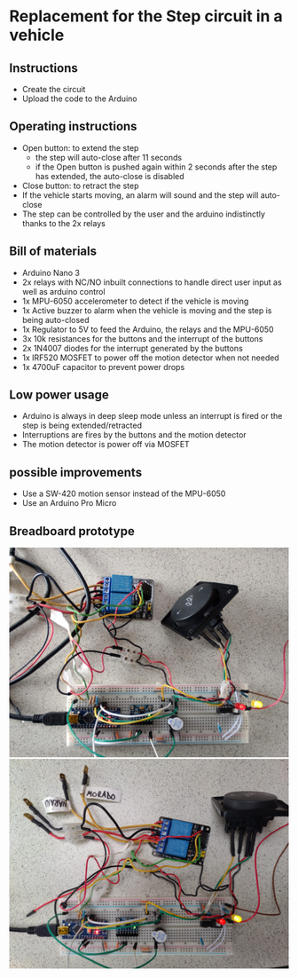 # Replacement for the Step circuit in a vehicle

## Instructions
- Create the circuit
- Upload the code to the Arduino

## Operating instructions
- Open button: to extend the step
  - the step will auto-close after 11 seconds
  - if the Open button is pushed again within 2 seconds after the step has extended, the auto-close is disabled
- Close button: to retract the step
- If the vehicle starts moving, an alarm will sound and the step will auto-close
- The step can be controlled by the user and the arduino indistinctly thanks to the 2x relays

## Bill of materials
- Arduino Nano 3
- 2x relays with NC/NO inbuilt connections to handle direct user input as well as arduino control
- 1x MPU-6050 accelerometer to detect if the vehicle is moving
- 1x Active buzzer to alarm when the vehicle is moving and the step is being auto-closed
- 1x Regulator to 5V to feed the Arduino, the relays and the MPU-6050
- 3x 10k resistances for the buttons and the interrupt of the buttons
- 2x 1N4007 diodes for the interrupt generated by the buttons
- 1x IRF520 MOSFET to power off the motion detector when not needed
- 1x 4700uF capacitor to prevent power drops

## Low power usage
  - Arduino is always in deep sleep mode unless an interrupt is fired or the step is being extended/retracted
  - Interruptions are fires by the buttons and the motion detector
  - The motion detector is power off via MOSFET

## possible improvements
- Use a SW-420 motion sensor instead of the MPU-6050
- Use an Arduino Pro Micro

## Breadboard prototype
![Schematic](images/breadboard_view1.jpg)
![Schematic](images/breadboard_view2.jpg)
